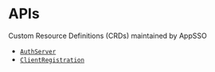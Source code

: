 # APIs

Custom Resource Definitions (CRDs) maintained by AppSSO

* [`AuthServer`](./authserver.md)
* [`ClientRegistration`](./clientregistration.md)
